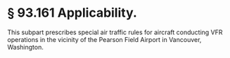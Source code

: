 # § 93.161   Applicability.

This subpart prescribes special air traffic rules for aircraft conducting VFR operations in the vicinity of the Pearson Field Airport in Vancouver, Washington.




